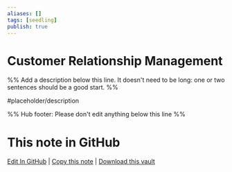 ```yaml
---
aliases: []
tags: [seedling]
publish: true
---
```


# Customer Relationship Management

%% Add a description below this line. It doesn't need to be long: one or two sentences should be a good start. %%

#placeholder/description

%% Hub footer: Please don't edit anything below this line %%

# This note in GitHub

<span class="git-footer">[Edit In GitHub](https://github.dev/obsidian-community/obsidian-hub/blob/main/06%20-%20Inbox/Customer%20Relationship%20Management.md "git-hub-edit-note") | [Copy this note](https://raw.githubusercontent.com/obsidian-community/obsidian-hub/main/06%20-%20Inbox/Customer%20Relationship%20Management.md "git-hub-copy-note") | [Download this vault](https://github.com/obsidian-community/obsidian-hub/archive/refs/heads/main.zip "git-hub-download-vault") </span>
